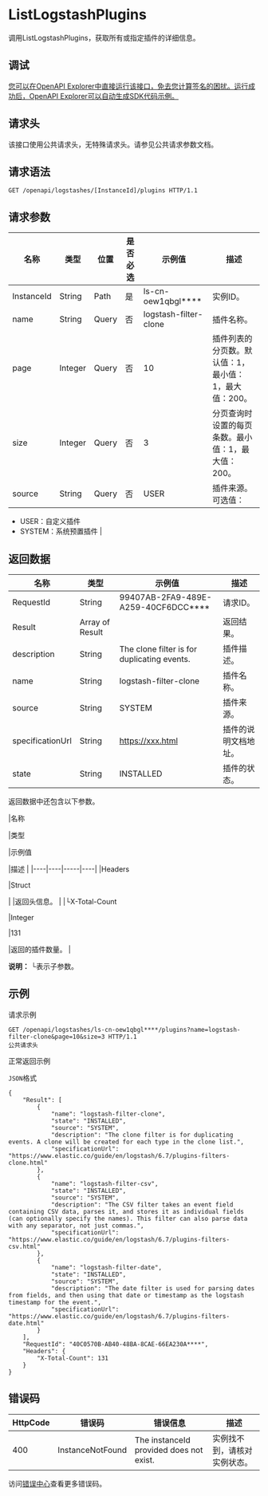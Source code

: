 # ListLogstashPlugins

调用ListLogstashPlugins，获取所有或指定插件的详细信息。

## 调试

[您可以在OpenAPI Explorer中直接运行该接口，免去您计算签名的困扰。运行成功后，OpenAPI Explorer可以自动生成SDK代码示例。](https://api.aliyun.com/#product=elasticsearch&api=ListLogstashPlugins&type=ROA&version=2017-06-13)

## 请求头

该接口使用公共请求头，无特殊请求头。请参见公共请求参数文档。

## 请求语法

```
GET /openapi/logstashes/[InstanceId]/plugins HTTP/1.1
```

## 请求参数

|名称|类型|位置|是否必选|示例值|描述|
|--|--|--|----|---|--|
|InstanceId|String|Path|是|ls-cn-oew1qbgl\*\*\*\*|实例ID。 |
|name|String|Query|否|logstash-filter-clone|插件名称。 |
|page|Integer|Query|否|10|插件列表的分页数。默认值：1，最小值：1，最大值：200。 |
|size|Integer|Query|否|3|分页查询时设置的每页条数。最小值：1，最大值：200。 |
|source|String|Query|否|USER|插件来源。可选值：

 -   USER：自定义插件
-   SYSTEM：系统预置插件 |

## 返回数据

|名称|类型|示例值|描述|
|--|--|---|--|
|RequestId|String|99407AB-2FA9-489E-A259-40CF6DCC\*\*\*\*|请求ID。 |
|Result|Array of Result| |返回结果。 |
|description|String|The clone filter is for duplicating events.|插件描述。 |
|name|String|logstash-filter-clone|插件名称。 |
|source|String|SYSTEM|插件来源。 |
|specificationUrl|String|https://xxx.html|插件的说明文档地址。 |
|state|String|INSTALLED|插件的状态。 |

返回数据中还包含以下参数。

|名称

|类型

|示例值

|描述 |
|----|----|-----|----|
|Headers

|Struct

| |返回头信息。 |
|└X-Total-Count

|Integer

|131

|返回的插件数量。 |

**说明：** └表示子参数。

## 示例

请求示例

```
GET /openapi/logstashes/ls-cn-oew1qbgl****/plugins?name=logstash-filter-clone&page=10&size=3 HTTP/1.1
公共请求头
```

正常返回示例

`JSON`格式

```
{
	"Result": [
		{
			"name": "logstash-filter-clone",
			"state": "INSTALLED",
			"source": "SYSTEM",
			"description": "The clone filter is for duplicating events. A clone will be created for each type in the clone list.",
			"specificationUrl": "https://www.elastic.co/guide/en/logstash/6.7/plugins-filters-clone.html"
		},
		{
			"name": "logstash-filter-csv",
			"state": "INSTALLED",
			"source": "SYSTEM",
			"description": "The CSV filter takes an event field containing CSV data, parses it, and stores it as individual fields (can optionally specify the names). This filter can also parse data with any separator, not just commas.",
			"specificationUrl": "https://www.elastic.co/guide/en/logstash/6.7/plugins-filters-csv.html"
		},
		{
			"name": "logstash-filter-date",
			"state": "INSTALLED",
			"source": "SYSTEM",
			"description": "The date filter is used for parsing dates from fields, and then using that date or timestamp as the logstash timestamp for the event.",
			"specificationUrl": "https://www.elastic.co/guide/en/logstash/6.7/plugins-filters-date.html"
		}
	],
	"RequestId": "40C0570B-AB40-48BA-8CAE-66EA230A****",
	"Headers": {
		"X-Total-Count": 131
	}
}
```

## 错误码

|HttpCode|错误码|错误信息|描述|
|--------|---|----|--|
|400|InstanceNotFound|The instanceId provided does not exist.|实例找不到，请核对实例状态。|

访问[错误中心](https://error-center.aliyun.com/status/product/elasticsearch)查看更多错误码。


